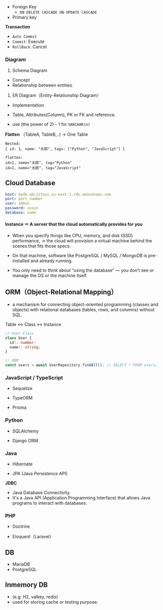 ## 

* Foreign Key
    * `ON DELETE CASCADE ON UPDATE CASCADE`
* Primary key

**Transaction**
* `Auto Commit`
* `Commit`: Execute
* `RollBack`: Cancel

### Diagram

1. Schema Diagram
* Concept
* Relationship between entities.

1. ER Diagram（Entity-Relationship Diagram）
* Implementation
* Table, Attributes(Column), PK or FK and reference.


* use (the power of 2) - 1 for `VARCHAR(n)`


**Flatten**
（TableA, TableB,..) -> One Table
```
Nested:
{ id: 1, name: "太郎", tags: ["Python", "JavaScript"] }

flatten:
id=1, name="太郎", tag="Python"
id=1, name="太郎", tag="JavaScript"
```

## Cloud Database

```yaml
host: mydb.abc123xyz.us-east-1.rds.amazonaws.com
port: port_number
user: admin
password: xxxxx
database: name
```
#### Instance ＝ A server that the cloud automatically provides for you

* When you specify things like CPU, memory, and disk (SSD) performance,
→ the cloud will provision a virtual machine behind the scenes that fits those specs.

* On that machine, software like PostgreSQL / MySQL / MongoDB is pre-installed and already running.

* You only need to think about “using the database” — you don’t see or manage the OS or the machine itself.

## ORM（Object-Relational Mapping）
* a mechanism for connecting  object-oriented programming (classes and objects) with  relational databases (tables, rows, and columns) without SQL.

Table ↔ Class ↔ Instance

```ts
// User Class
class User {
  id!: number;
  name!: string;
}

// ORM
const users = await UserRepository.findAll(); // SELECT * FROM users;
```


### JavaScript / TypeScript

* Sequelize

* TypeORM

* Prisma

### Python

* SQLAlchemy

* Django ORM

### Java

* Hibernate

* JPA (Java Persistence API)

**JDBC**
* Java Database Connectivity. 
* It's a Java API (Application Programming Interface) that allows Java programs to interact with databases.

### PHP

* Doctrine

* Eloquent（Laravel）

## DB
* MariaDB
* PostgreSQL


## Inmemory DB

* (e.g. H2, valkey, redis)
* used for storing cache or testing purpose.

